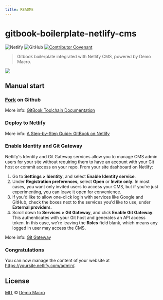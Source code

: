 ```yaml
---
title: README
---
```


<script src="https://identity.netlify.com/v1/netlify-identity-widget.js"></script>

# gitbook-boilerplate-netlify-cms

![Netlify](https://img.shields.io/netlify/70a46fb7-d3ad-4210-b71b-2c16247c1062)
![GitHub](https://img.shields.io/github/license/DemoMacro/gitbook-boilerplate-netlify-cms)
[![Contributor Covenant](https://img.shields.io/badge/Contributor%20Covenant-2.1-4baaaa.svg)](https://www.contributor-covenant.org/version/2/1/code_of_conduct/)

> Gitbook boilerplate integrated with Netlify CMS, powered by Demo Macro.

[![](https://www.netlify.com/img/deploy/button.svg)](https://app.netlify.com/start/deploy?repository=https://github.com/DemoMacro/gitbook-boilerplate-netlify-cms&stack=cms)

## Manual start

### [Fork](https://github.com/DemoMacro/gitbook-boilerplate-netlify-cms/fork) on Github

More info: [GitBook Toolchain Documentation](https://github.com/GitbookIO/gitbook/tree/master/docs)

### Deploy to Netlify

More info: [A Step-by-Step Guide: GitBook on Netlify](https://www.netlify.com/blog/2015/12/08/a-step-by-step-guide-gitbook-on-netlify/)

### Enable Identity and Git Gateway

Netlify's Identity and Git Gateway services allow you to manage CMS admin users for your site without requiring them to have an account with your Git host or commit access on your repo. From your site dashboard on Netlify:

1. Go to **Settings > Identity**, and select **Enable Identity service**.
2. Under **Registration preferences**, select **Open** or **Invite only**. In most cases, you want only invited users to access your CMS, but if you're just experimenting, you can leave it open for convenience.
3. If you'd like to allow one-click login with services like Google and GitHub, check the boxes next to the services you'd like to use, under **External providers**.
4. Scroll down to **Services > Git Gateway**, and click **Enable Git Gateway**. This authenticates with your Git host and generates an API access token. In this case, we're leaving the **Roles** field blank, which means any logged in user may access the CMS.

More info: [Git Gateway](https://docs.netlify.com/visitor-access/git-gateway/)

### Congratulations

You can now manage the content of your website at https://yoursite.netlify.com/admin/.

## License

[MIT](LICENSE) &copy; [Demo Macro](https://github.com/DemoMacro)

<script>
  if (window.netlifyIdentity) {
    window.netlifyIdentity.on("init", user => {
      if (!user) {
        window.netlifyIdentity.on("login", () => {
          document.location.href = "/admin/";
        });
      }
    });
  }
</script>
